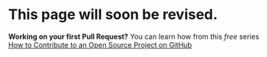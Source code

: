 # This page will soon be revised.

**Working on your first Pull Request?** You can learn how from this *free* series [How to Contribute to an Open Source Project on GitHub](https://kcd.im/pull-request)
